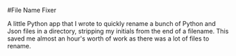#File Name Fixer

A little Python app that I wrote to quickly rename a bunch of Python and Json files in a directory, stripping my initials from the end of a filename. This saved me almost an hour's worth of work as there was a lot of files to rename.